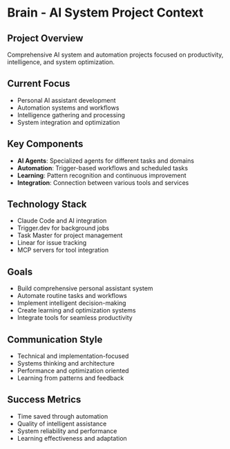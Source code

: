 # Brain - AI System Project Context

## Project Overview
Comprehensive AI system and automation projects focused on productivity, intelligence, and system optimization.

## Current Focus
- Personal AI assistant development
- Automation systems and workflows
- Intelligence gathering and processing
- System integration and optimization

## Key Components
- **AI Agents**: Specialized agents for different tasks and domains
- **Automation**: Trigger-based workflows and scheduled tasks
- **Learning**: Pattern recognition and continuous improvement
- **Integration**: Connection between various tools and services

## Technology Stack
- Claude Code and AI integration
- Trigger.dev for background jobs
- Task Master for project management
- Linear for issue tracking
- MCP servers for tool integration

## Goals
- Build comprehensive personal assistant system
- Automate routine tasks and workflows
- Implement intelligent decision-making
- Create learning and optimization systems
- Integrate tools for seamless productivity

## Communication Style
- Technical and implementation-focused
- Systems thinking and architecture
- Performance and optimization oriented
- Learning from patterns and feedback

## Success Metrics
- Time saved through automation
- Quality of intelligent assistance
- System reliability and performance
- Learning effectiveness and adaptation